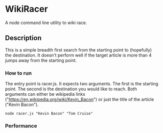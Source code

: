 # WikiRacer

A node command line utility to wiki race.

## Description

This is a simple breadth first search from the starting point to (hopefully) the destination. It doesn't perform well if the target article
is more than 4 jumps away from the starting point.

### How to run

The entry point is racer.js. It expects two arguments. The first is the starting point. The second is the destination you would like to reach.
Both arguments can either be wikipedia links ("https://en.wikipedia.org/wiki/Kevin_Bacon") or just the title of the article ("Kevin Bacon").

```
node racer.js "Kevin Bacon" "Tom Cruise"
```

### Performance
